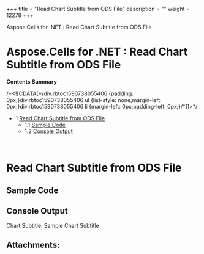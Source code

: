 +++
title = "Read Chart Subtitle from ODS File" 
description = "" 
weight = 12278 
+++

Aspose.Cells for .NET : Read Chart Subtitle from ODS File  

# Aspose.Cells for .NET : Read Chart Subtitle from ODS File


**Contents Summary**

/\*<!\[CDATA\[\*/div.rbtoc1590738055406 {padding: 0px;}div.rbtoc1590738055406 ul {list-style: none;margin-left: 0px;}div.rbtoc1590738055406 li {margin-left: 0px;padding-left: 0px;}/\*\]\]>\*/

*   1 [Read Chart Subtitle from ODS File](#ReadChartSubtitlefromODSFile-ReadChartSubtitlefromODSFile)
    *   1.1 [Sample Code](#ReadChartSubtitlefromODSFile-SampleCode)
    *   1.2 [Console Output](#ReadChartSubtitlefromODSFile-ConsoleOutput)

 

# Read Chart Subtitle from ODS File


## Sample Code

## Console Output

Chart Subtitle: Sample Chart Subtitle

## Attachments:


